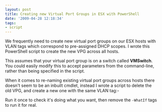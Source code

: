 ```yaml
---
layout: post
title: Creating new Virtual Port Groups in ESX with PowerShell
date: '2009-04-28 12:18:34'
tags:
- script
---
```



We frequently need to create new virtual port groups on our ESX hosts with VLAN tags which correspond to pre-assigned DHCP scopes. I wrote this PowerShell script to create the new VPG across all hosts.

<script src="https://gist.github.com/BenNeise/7213844.js"></script>

This assumes that your virtual port group is on a switch called **VMSwitch**. You could easily modify this to accept parameters from the command-line, rather than being specified in the script.

When it comes to re-naming existing virtual port groups across hosts there doesn't seem to be an inbuilt cmdlet, instead I wrote a script to delete the old VPG, and create a new one with the same VLAN tag:-

<script src="https://gist.github.com/BenNeise/7213887.js"></script>

Run it once to check it's doing what you want, then remove the `-WhatIf` tags to run it for real.


